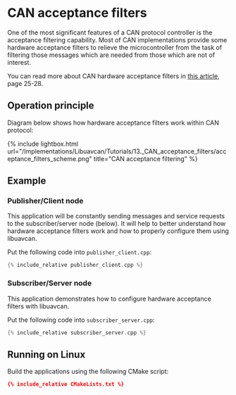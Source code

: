 ---
---

# CAN acceptance filters

One of the most significant features of a CAN protocol controller is the acceptance filtering capability. Most of CAN 
implementations provide some hardware acceptance filters to relieve the microcontroller from the task of filtering 
those messages which are needed from those which are not of interest.

You can read more about CAN hardware acceptance filters in
[this article](http://www.inp.nsk.su/~kozak/canbus/canimpl.pdf), page 25-28.

## Operation principle

Diagram below shows how hardware acceptance filters work within CAN protocol:

{% include lightbox.html url="/Implementations/Libuavcan/Tutorials/13._CAN_acceptance_filters/acceptance_filters_scheme.png" title="CAN acceptance filtering" %}

## Example

### Publisher/Client node

This application will be constantly sending messages and service requests to the subscriber/server node (below).
It will help to better understand how hardware acceptance filters work and how to properly configure them using
libuavcan.

Put the following code into `publisher_client.cpp`:

```cpp
{% include_relative publisher_client.cpp %}
```

### Subscriber/Server node

This application demonstrates how to configure hardware acceptance filters with libuavcan.

Put the following code into `subscriber_server.cpp`:

```cpp
{% include_relative subscriber_server.cpp %}
```

## Running on Linux

Build the applications using the following CMake script:

```cmake
{% include_relative CMakeLists.txt %}
```